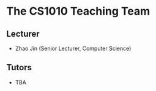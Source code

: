 # The CS1010 Teaching Team

## Lecturer

- Zhao Jin (Senior Lecturer, Computer Science)

## Tutors

- TBA

